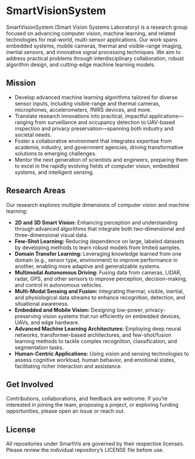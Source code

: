 # SmartVisionSystem

SmartVisionSystem (Smart Vision Systems Laboratory) is a research group focused on advancing computer vision, machine learning, and related technologies for real-world, multi-sensor applications. Our work spans embedded systems, mobile cameras, thermal and visible-range imaging, inertial sensors, and innovative signal processing techniques. We aim to address practical problems through interdisciplinary collaboration, robust algorithm design, and cutting-edge machine learning models.

## Mission

- Develop advanced machine learning algorithms tailored for diverse sensor inputs, including visible-range and thermal cameras, microphones, accelerometers, fNIRS devices, and more.
- Translate research innovations into practical, impactful applications—ranging from surveillance and occupancy detection to UAV-based inspection and privacy preservation—spanning both industry and societal needs.
- Foster a collaborative environment that integrates expertise from academia, industry, and government agencies, driving transformative solutions to emerging challenges.
- Mentor the next generation of scientists and engineers, preparing them to excel in the rapidly evolving fields of computer vision, embedded systems, and intelligent sensing.

## Research Areas

Our research explores multiple dimensions of computer vision and machine learning:

- **2D and 3D Smart Vision:** Enhancing perception and understanding through advanced algorithms that integrate both two-dimensional and three-dimensional visual data.
- **Few-Shot Learning:** Reducing dependence on large, labeled datasets by developing methods to learn robust models from limited samples.
- **Domain Transfer Learning:** Leveraging knowledge learned from one domain (e.g., sensor type, environment) to improve performance in another, enabling more adaptive and generalizable systems.
- **Multimodal Autonomous Driving:** Fusing data from cameras, LIDAR, radar, GPS, and other sensors to improve perception, decision-making, and control in autonomous vehicles.
- **Multi-Modal Sensing and Fusion:** Integrating thermal, visible, inertial, and physiological data streams to enhance recognition, detection, and situational awareness.
- **Embedded and Mobile Vision:** Designing low-power, privacy-preserving vision systems that run efficiently on embedded devices, UAVs, and edge hardware.
- **Advanced Machine Learning Architectures:** Employing deep neural networks, transformer-based architectures, and few-shot/fusion learning methods to tackle complex recognition, classification, and segmentation tasks.
- **Human-Centric Applications:** Using vision and sensing technologies to assess cognitive workload, human behavior, and emotional states, facilitating richer interaction and assistance.


## Get Involved

Contributions, collaborations, and feedback are welcome. If you’re interested in joining the team, proposing a project, or exploring funding opportunities, please open an issue or reach out.

## License

All repositories under SmartVis are governed by their respective licenses. Please review the individual repository’s LICENSE file before use.
